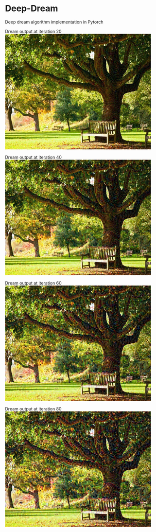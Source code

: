 # Deep-Dream
Deep dream algorithm implementation in Pytorch

Dream output at iteration 20
![alt text](https://github.com/Rehan-Ahmad/Deep-Dream/blob/master/dream_l34_f94_iter20.jpg)

Dream output at iteration 40
![alt text](https://github.com/Rehan-Ahmad/Deep-Dream/blob/master/dream_l34_f94_iter40.jpg)

Dream output at iteration 60
![alt text](https://github.com/Rehan-Ahmad/Deep-Dream/blob/master/dream_l34_f94_iter60.jpg)

Dream output at iteration 80
![alt text](https://github.com/Rehan-Ahmad/Deep-Dream/blob/master/dream80.jpg)
